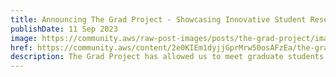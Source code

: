 ```yaml
---
title: Announcing The Grad Project - Showcasing Innovative Student Research
publishDate: 11 Sep 2023
image: https://community.aws/raw-post-images/posts/the-grad-project/images/banner.png?imgSize=640x360
href: https://community.aws/content/2e0KIEm1dyjjGprMrw50osAFzEa/the-grad-project
description: The Grad Project has allowed us to meet graduate students and learn about how they use AWS technologies to further their research goals and accomplish their projects. Stay tuned as we learn from them in person on LinkedIn Live in a series of two hands-on workshops available to be run by attendees, live, on SageMaker Studio Labs.
---  
```

